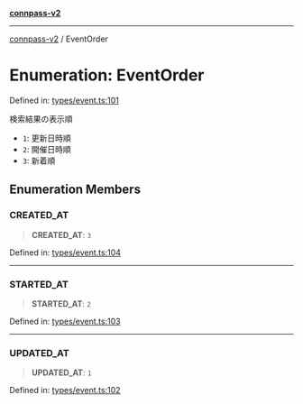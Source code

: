[**connpass-v2**](../README.md)

***

[connpass-v2](../globals.md) / EventOrder

# Enumeration: EventOrder

Defined in: [types/event.ts:101](https://github.com/ryohidaka/node-connpass/blob/b69cc26f0ea76e14f3ad320cd4a0c035cb6fc39f/src/types/event.ts#L101)

検索結果の表示順

* `1`: 更新日時順
* `2`: 開催日時順
* `3`: 新着順

## Enumeration Members

### CREATED\_AT

> **CREATED\_AT**: `3`

Defined in: [types/event.ts:104](https://github.com/ryohidaka/node-connpass/blob/b69cc26f0ea76e14f3ad320cd4a0c035cb6fc39f/src/types/event.ts#L104)

***

### STARTED\_AT

> **STARTED\_AT**: `2`

Defined in: [types/event.ts:103](https://github.com/ryohidaka/node-connpass/blob/b69cc26f0ea76e14f3ad320cd4a0c035cb6fc39f/src/types/event.ts#L103)

***

### UPDATED\_AT

> **UPDATED\_AT**: `1`

Defined in: [types/event.ts:102](https://github.com/ryohidaka/node-connpass/blob/b69cc26f0ea76e14f3ad320cd4a0c035cb6fc39f/src/types/event.ts#L102)
